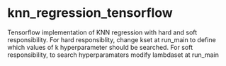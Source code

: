 # knn_regression_tensorflow
Tensorflow implementation of KNN regression with hard and soft responsibility. For hard responsiblity, change kset at run_main to define which values of k hyperparameter should be searched. For soft responsibility, to search hyperparamaters modify lambdaset at run_main
